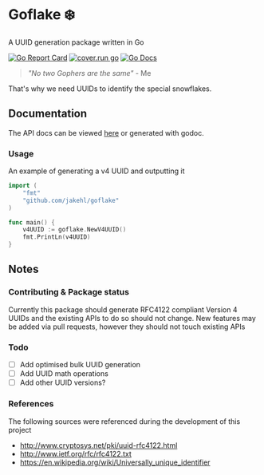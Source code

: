 # Goflake ❄️
A UUID generation package written in Go  

[![Go Report Card](https://goreportcard.com/badge/github.com/JakeHL/Goflake)](https://goreportcard.com/report/github.com/JakeHL/Goflake)
[![cover.run go](https://cover.run/go/github.com/jakehl/goflake.svg)](https://cover.run/go/github.com/jakehl/goflake)
[![Go Docs](https://godoc.org/github.com/jakehl/goflake?status.svg)](https://godoc.org/github.com/jakehl/goflake)

> *"No two Gophers are the same"* - Me

That's why we need UUIDs to identify the special snowflakes.

## Documentation
The API docs can be viewed [here](https://godoc.org/github.com/JakeHL/Goflake) or generated with godoc.

### Usage
An example of generating a v4 UUID and outputting it
```go
import (
    "fmt"
    "github.com/jakehl/goflake"
)

func main() {
    v4UUID := goflake.NewV4UUID()
    fmt.PrintLn(v4UUID)
}
```

## Notes
### Contributing & Package status
Currently this package should generate RFC4122 compliant Version 4 UUIDs and the existing APIs to do so should not change. New features may be added via pull requests, however they should not touch existing APIs

### Todo
- [ ] Add optimised bulk UUID generation
- [ ] Add UUID math operations
- [ ] Add other UUID versions? 

### References
The following sources were referenced during the development of this project
- http://www.cryptosys.net/pki/uuid-rfc4122.html
- http://www.ietf.org/rfc/rfc4122.txt
- https://en.wikipedia.org/wiki/Universally_unique_identifier